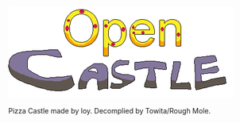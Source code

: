 ![OpenCastle Logo](https://github.com/RainyRainbows/OpenCastle/blob/main/opencastle.png)

Pizza Castle made by loy.
Decomplied by Towita/Rough Mole.
